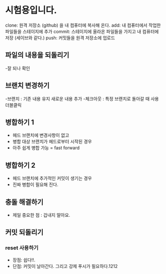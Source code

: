 # 시험용입니다.

clone: 원격 저장소 (github) 을 내 컴퓨터에 복사해 온다.
add: 내 컴퓨터에서 작업한 파일들을 스테이지에 추가
commit: 스테이지에 올라온 파일들을 가지고 내 컴퓨터에 저장 (세이브와 같다.)
push: 커밋들을 원격 저장소에 업로드

## 파일의 내용을 되돌리기

-잘 되나 확인

## 브랜치 변경하기

-브랜치 : 기존 내용 유지 새로운 내용 추가
-체크아웃 : 특정 브랜치로 돌아갈 때 사용
            더블클릭

## 병합하기 1

- 헤드 브랜치에 변경사항이 없고
- 병합 대상 브랜치가 헤드로부터 시작된 경우
- 아주 쉽게 병합 가능 = fast forward


## 병합하기 2

- 헤드 브랜치에 추가적인 커밋이 생기는 경우
- 진짜 병합이 필요해 진다.


## 충돌 해결하기

- 제일 중요한 점 : 겁내지 말아요.

## 커밋 되돌리기


### reset 사용하기

- 장점: 쉽다!!.
- 단점: 커밋이 날아간다. 그리고 강제 푸시가 필요하다.1212